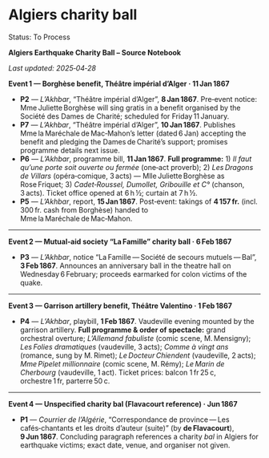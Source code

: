 # Algiers charity ball

Status: To Process

**Algiers Earthquake Charity Ball – Source Notebook**

*Last updated: 2025‑04‑28*

**Event 1 — Borghèse benefit, Théâtre impérial d’Alger · 11 Jan 1867**

- **P2** — *L’Akhbar*, “Théâtre impérial d’Alger”, **8 Jan 1867**. Pre‑event notice: Mme Juliette Borghèse will sing gratis in a benefit organised by the Société des Dames de Charité; scheduled for Friday 11 January.
- **P7** — *L’Akhbar*, “Théâtre impérial d’Alger”, **10 Jan 1867**. Publishes Mme la Maréchale de Mac‑Mahon’s letter (dated 6 Jan) accepting the benefit and pledging the Dames de Charité’s support; promises programme details next issue.
- **P6** — *L’Akhbar*, programme bill, **11 Jan 1867**. **Full programme:** 1) *Il faut qu’une porte soit ouverte ou fermée* (one‑act proverb); 2) *Les Dragons de Villars* (opéra‑comique, 3 acts) — Mlle Juliette Borghèse as Rose Friquet; 3) *Cadet‑Roussel, Dumollet, Gribouille et C°* (chanson, 3 acts). Ticket office opened at 6 h ½; curtain at 7 h ½.
- **P5** — *L’Akhbar*, report, **15 Jan 1867**. Post‑event: takings of **4 157 fr.** (incl. 300 fr. cash from Borghèse) handed to Mme la Maréchale de Mac‑Mahon.

---

**Event 2 — Mutual‑aid society “La Famille” charity ball · 6 Feb 1867**

- **P3** — *L’Akhbar*, notice “La Famille — Société de secours mutuels — Bal”, **3 Feb 1867**. Announces an anniversary ball in the theatre hall on Wednesday 6 February; proceeds earmarked for colon victims of the quake.

---

**Event 3 — Garrison artillery benefit, Théâtre Valentino · 1 Feb 1867**

- **P4** — *L’Akhbar*, playbill, **1 Feb 1867**. Vaudeville evening mounted by the garrison artillery. **Full programme & order of spectacle:** grand orchestral overture; *L’Allemand fabuliste* (comic scene, M. Mensigny); *Les Folies dramatiques* (vaudeville, 3 acts); *Comme à vingt ans* (romance, sung by M. Rimet); *Le Docteur Chiendent* (vaudeville, 2 acts); *Mme Pipelet millionnaire* (comic scene, M. Rémy); *Le Marin de Cherbourg* (vaudeville, 1 act). Ticket prices: balcon 1 fr 25 c, orchestre 1 fr, parterre 50 c.

---

**Event 4 — Unspecified charity bal (Flavacourt reference) · Jun 1867**

- **P1** — *Courrier de l’Algérie*, “Correspondance de province — Les cafés‑chantants et les droits d’auteur (suite)” (by **de Flavacourt**), **9 Jun 1867**. Concluding paragraph references a charity *bal* in Algiers for earthquake victims; exact date, venue, and organiser not given.
